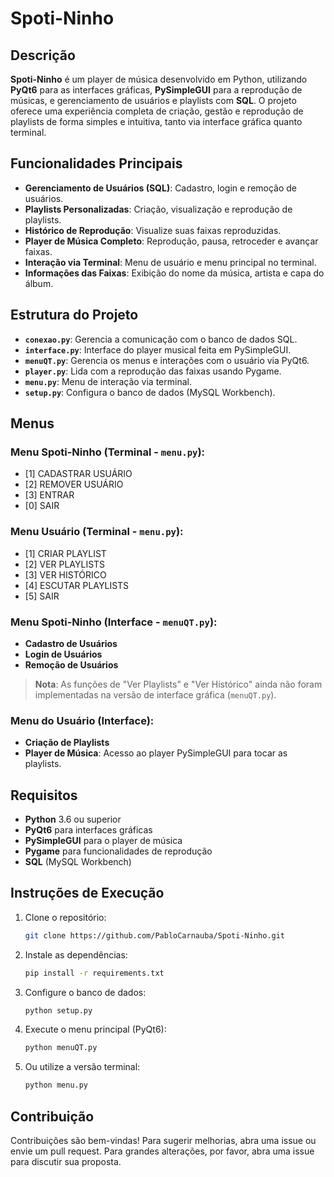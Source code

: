 # Spoti-Ninho

## Descrição

**Spoti-Ninho** é um player de música desenvolvido em Python, utilizando **PyQt6** para as interfaces gráficas, **PySimpleGUI** para a reprodução de músicas, e gerenciamento de usuários e playlists com **SQL**. O projeto oferece uma experiência completa de criação, gestão e reprodução de playlists de forma simples e intuitiva, tanto via interface gráfica quanto terminal.

## Funcionalidades Principais

- **Gerenciamento de Usuários (SQL)**: Cadastro, login e remoção de usuários.
- **Playlists Personalizadas**: Criação, visualização e reprodução de playlists.
- **Histórico de Reprodução**: Visualize suas faixas reproduzidas.
- **Player de Música Completo**: Reprodução, pausa, retroceder e avançar faixas.
- **Interação via Terminal**: Menu de usuário e menu principal no terminal.
- **Informações das Faixas**: Exibição do nome da música, artista e capa do álbum.

## Estrutura do Projeto

- **`conexao.py`**: Gerencia a comunicação com o banco de dados SQL.
- **`interface.py`**: Interface do player musical feita em PySimpleGUI.
- **`menuQT.py`**: Gerencia os menus e interações com o usuário via PyQt6.
- **`player.py`**: Lida com a reprodução das faixas usando Pygame.
- **`menu.py`**: Menu de interação via terminal.
- **`setup.py`**: Configura o banco de dados (MySQL Workbench).

## Menus

### Menu Spoti-Ninho (Terminal - `menu.py`):
- [1] CADASTRAR USUÁRIO
- [2] REMOVER USUÁRIO
- [3] ENTRAR
- [0] SAIR

### Menu Usuário (Terminal - `menu.py`):
- [1] CRIAR PLAYLIST
- [2] VER PLAYLISTS
- [3] VER HISTÓRICO
- [4] ESCUTAR PLAYLISTS
- [5] SAIR

### Menu Spoti-Ninho (Interface - `menuQT.py`):
- **Cadastro de Usuários**
- **Login de Usuários**
- **Remoção de Usuários**

> **Nota**: As funções de "Ver Playlists" e "Ver Histórico" ainda não foram implementadas na versão de interface gráfica (`menuQT.py`).

### Menu do Usuário (Interface):
- **Criação de Playlists**
- **Player de Música**: Acesso ao player PySimpleGUI para tocar as playlists.

## Requisitos

- **Python** 3.6 ou superior
- **PyQt6** para interfaces gráficas
- **PySimpleGUI** para o player de música
- **Pygame** para funcionalidades de reprodução
- **SQL** (MySQL Workbench)

## Instruções de Execução

1. Clone o repositório:
   ```bash
   git clone https://github.com/PabloCarnauba/Spoti-Ninho.git
   ```
2. Instale as dependências:
   ```bash
   pip install -r requirements.txt
   ```
3. Configure o banco de dados:
   ```bash
   python setup.py
   ```
4. Execute o menu principal (PyQt6):
   ```bash
   python menuQT.py
   ```
5. Ou utilize a versão terminal:
   ```bash
   python menu.py
   ```

## Contribuição

Contribuições são bem-vindas! Para sugerir melhorias, abra uma issue ou envie um pull request. Para grandes alterações, por favor, abra uma issue para discutir sua proposta.